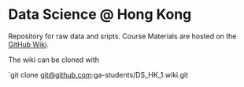 # Data Science @ Hong Kong

Repository for raw data and sripts. Course Materials are hosted on the [GitHub Wiki](https://github.com/ga-students/DS_HK_1/wiki).

The wiki can be cloned with 

`git clone git@github.com:ga-students/DS_HK_1.wiki.git